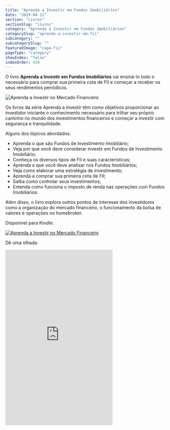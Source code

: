 ```yaml
---
title: "Aprenda a Investir em Fundos Imobiliários"
date: "2019-04-11"
section: "Livros"
sectionSlug: "livros"
category: "Aprenda a Investir em Fundos Imobiliários"
categorySlug: "aprenda-a-investir-em-fii"
subcategory: ""
subcategorySlug: ""
featuredImage: "capa-fii"
pageType: "category"
showIndex: "false"
indexOrder: 430
---
```


O livro **Aprenda a Investir em Fundos Imobiliários** vai ensiná-lo todo o necessário para comprar sua primeira cota de FII e começar a receber os seus rendimentos periódicos.

![Aprenda a Investir no Mercado Financeiro](../img/capa-fii.jpg)

 Os livros da série Aprenda a Investir têm como objetivos proporcionar ao investidor iniciante o conhecimento necessário para trilhar seu próprio caminho no mundo dos investimentos financeiros e começar a investir com segurança e tranquilidade.
 
 Alguns dos tópicos abordados:

- Aprenda o que são Fundos de Investimento Imobiliário;
- Veja por que você deve considerar investir em Fundos de Investimento Imobiliário;
- Conheça os diversos tipos de FII e suas características;
- Aprenda o que você deve analisar nos Fundos Imobiliários;
- Veja como elaborar uma estratégia de investimento;
- Aprenda a comprar sua primeira cota de FII;
- Saiba como controlar seus investimentos;
- Entenda como funciona o imposto de renda nas operações com Fundos Imobiliários. 

Além disso, o livro explora outros pontos de interesse dos investidores como a organização do mercado financeiro, o funcionamento da bolsa de valores e operações no homebroker.

Disponível para Kindle:



[![Aprenda a Investir no Mercado Financeiro](../img/kindle.jpg)](https://www.amazon.com.br/Aprenda-Investir-em-Fundos-Imobiliários-ebook/dp/B07WJYKLYX)


Dê uma olhada:


<div class="iframe-container">

<iframe class="aligncenter" type="text/html" allowfullscreen="" style="max-width:100%" src="https://ler.amazon.com.br/kp/card?asin=B07WJYKLYX&amp;preview=inline&amp;linkCode=kpe&amp;ref_=cm_sw_r_kb_dp_OZAzDb1N7N7ZJ" width="336" height="550" frameborder="0"></iframe>
</div>